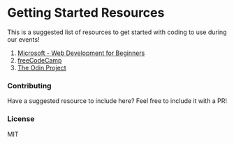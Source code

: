 # Getting Started Resources

This is a suggested list of resources to get started with coding to use during our events!

1. [Microsoft - Web Development for Beginners](https://microsoft.github.io/Web-Dev-For-Beginners/#/)
2. [freeCodeCamp](https://www.freecodecamp.org/)
3. [The Odin Project](https://www.theodinproject.com/)

### Contributing

Have a suggested resource to include here? Feel free to include it with a PR!

### License

MIT
